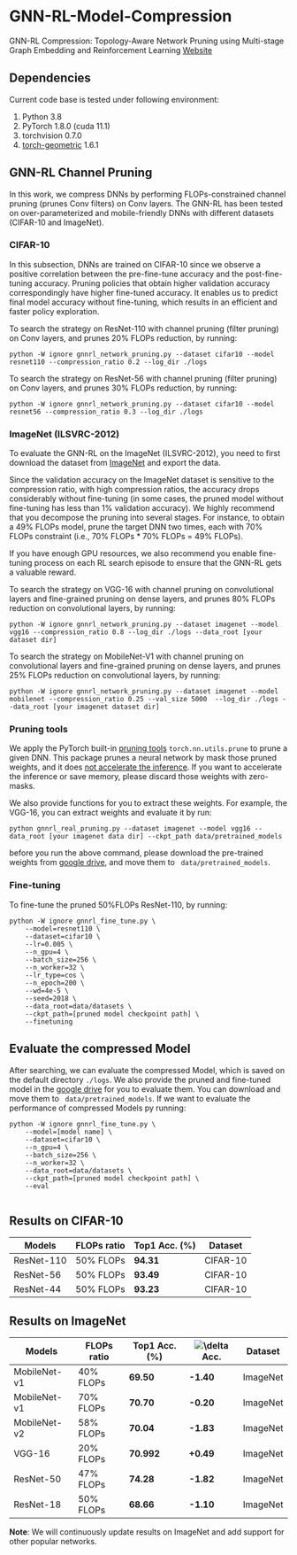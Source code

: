 # GNN-RL-Model-Compression
GNN-RL Compression: Topology-Aware Network Pruning using Multi-stage Graph Embedding and Reinforcement Learning
[Website](https://gnn-rl.readthedocs.io/en/latest/)
## Dependencies

Current code base is tested under following environment:

1. Python   3.8
2. PyTorch  1.8.0 (cuda 11.1)
3. torchvision 0.7.0
4. [torch-geometric](https://pytorch-geometric.readthedocs.io/en/latest/notes/installation.html#) 1.6.1

## GNN-RL Channel Pruning
In this work, we compress DNNs by performing FLOPs-constrained channel pruning (prunes Conv filters) on Conv layers. The GNN-RL has been tested on over-parameterized and mobile-friendly DNNs with different datasets (CIFAR-10 and ImageNet).
### CIFAR-10
In this subsection, DNNs are trained on CIFAR-10 since we observe a positive correlation between the pre-fine-tune accuracy and the post-fine-tuning accuracy. Pruning policies that obtain higher validation accuracy correspondingly have higher fine-tuned accuracy. It enables us to predict final model accuracy without fine-tuning, which results in an efficient and faster policy exploration.


To search the strategy on ResNet-110 with channel pruning (filter pruning) on Conv layers, and prunes 20% FLOPs reduction, by running:
   ```
python -W ignore gnnrl_network_pruning.py --dataset cifar10 --model resnet110 --compression_ratio 0.2 --log_dir ./logs
   ```
To search the strategy on ResNet-56 with channel pruning (filter pruning) on Conv layers, and prunes 30% FLOPs reduction, by running:
  ```
python -W ignore gnnrl_network_pruning.py --dataset cifar10 --model resnet56 --compression_ratio 0.3 --log_dir ./logs
   ```

### ImageNet (ILSVRC-2012)
To evaluate the GNN-RL on the ImageNet (ILSVRC-2012), you need to first download the dataset from [ImageNet](http://www.image-net.org/download-images) and export the data.

Since the validation accuracy on the ImageNet dataset is sensitive to the compression ratio,
with high compression ratios, the accuracy drops considerably without fine-tuning 
(in some cases, the pruned model without fine-tuning has less than 1% validation accuracy).
We highly recommend that you decompose the pruning into several stages. 
For instance, to obtain a 49% FLOPs model, prune the target DNN two times, each with 70% FLOPs constraint (i.e., 70% FLOPs * 70% FLOPs = 49% FLOPs).

If you have enough GPU resources, we also recommend you enable fine-tuning process on each RL search episode to ensure that the GNN-RL gets a valuable reward.


To search the strategy on VGG-16 with channel pruning on convolutional layers and fine-grained pruning on dense layers, and prunes 80% FLOPs reduction on convolutional layers, by running:
   ```
python -W ignore gnnrl_network_pruning.py --dataset imagenet --model vgg16 --compression_ratio 0.8 --log_dir ./logs --data_root [your dataset dir] 
   ```
To search the strategy on MobileNet-V1 with channel pruning on convolutional layers and fine-grained pruning on dense layers, and prunes 25% FLOPs reduction on convolutional layers, by running:
   ```
python -W ignore gnnrl_network_pruning.py --dataset imagenet --model mobilenet --compression_ratio 0.25 --val_size 5000  --log_dir ./logs --data_root [your imagenet dataset dir]
   ```

### Pruning tools
We apply the PyTorch built-in [pruning tools](https://pytorch.org/tutorials/intermediate/pruning_tutorial.html#extending-torch-nn-utils-prune-with-custom-pruning-functions)
`torch.nn.utils.prune` to prune a given DNN. 
This package prunes a neural network by mask those pruned weights, and it does [not accelerate the
inference](https://github.com/pytorch/pytorch/issues/36214).
If you want to accelerate the inference or save memory, please discard those weights with zero-masks. 

We also provide functions for you to extract these weights. For example, the VGG-16, you can extract weights and evaluate it by run:

```
python gnnrl_real_pruning.py --dataset imagenet --model vgg16 --data_root [your imagenet data dir] --ckpt_path data/pretrained_models
```

before you run the above command, please download the pre-trained weights from [google drive](https://drive.google.com/drive/folders/18EiDRI-tcmrmAzo4Yk2W6G-A8aT2FjSD?usp=sharing), and move them to ``` data/pretrained_models```. 
### Fine-tuning
To fine-tune the pruned 50%FLOPs ResNet-110, by running:

```angular2html
python -W ignore gnnrl_fine_tune.py \
    --model=resnet110 \
    --dataset=cifar10 \
    --lr=0.005 \
    --n_gpu=4 \
    --batch_size=256 \
    --n_worker=32 \
    --lr_type=cos \
    --n_epoch=200 \
    --wd=4e-5 \
    --seed=2018 \
    --data_root=data/datasets \
    --ckpt_path=[pruned model checkpoint path] \
    --finetuning
```

## Evaluate the compressed Model
After searching, we can evaluate the compressed Model, which is saved on the default directory ```./logs```.
We also provide the pruned and fine-tuned model in the [google drive](https://drive.google.com/drive/folders/18EiDRI-tcmrmAzo4Yk2W6G-A8aT2FjSD?usp=sharing) for you to evaluate them. You can download and move them to ``` data/pretrained_models```.
If we want to evaluate the performance of compressed Models py running:
```angular2html
python -W ignore gnnrl_fine_tune.py \
    --model=[model name] \
    --dataset=cifar10 \
    --n_gpu=4 \
    --batch_size=256 \
    --n_worker=32 \
    --data_root=data/datasets \
    --ckpt_path=[pruned model checkpoint path] \
    --eval
     
   ```

## Results on CIFAR-10
| Models                   | FLOPs ratio | Top1 Acc. (%) | Dataset |
| ------------------------ | ------------     | ------------ |------------|
| ResNet-110                | 50% FLOPs        | **94.31**   |CIFAR-10|
| ResNet-56                | 50% FLOPs        | **93.49**   |CIFAR-10|
| ResNet-44                | 50% FLOPs       | **93.23**   |CIFAR-10|

## Results on ImageNet
| Models                   | FLOPs ratio| Top1 Acc. (%) |![\delta](http://latex.codecogs.com/svg.latex?{\Delta}) Acc.| Dataset |
| ------------------------ | ------------     | ------------ |------------|------------|
| MobileNet-v1                | 40% FLOPs       | **69.50**  |**-1.40**  |ImageNet|
| MobileNet-v1                | 70% FLOPs       | **70.70**  |**-0.20**  |ImageNet|
| MobileNet-v2                | 58% FLOPs       | **70.04**  |**-1.83**  |ImageNet|
| VGG-16                | 20% FLOPs       | **70.992**   |**+0.49** |ImageNet|
| ResNet-50                | 47% FLOPs       | **74.28**   |**-1.82** |ImageNet|
| ResNet-18                | 50% FLOPs       | **68.66**   |**-1.10** |ImageNet|

**Note**:
We will continuously update results on ImageNet and add support for other popular networks.